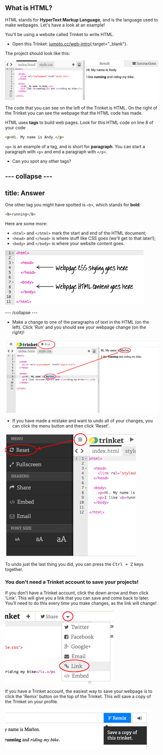 ## What is HTML?

HTML stands for **HyperText Markup Language**, and is the language used to make webpages. Let's have a look at an example!

You'll be using a website called Trinket to write HTML.

+ Open this Trinket: [jumpto.cc/web-intro](http://jumpto.cc/web-intro){:target="_blank"}.

The project should look like this:

![screenshot](images/birthday-starter.png)

The code that you can see on the left of the Trinket is HTML. On the right of the Trinket you can see the webpage that the HTML code has made.

HTML uses **tags** to build web pages. Look for this HTML code on line 8 of your code

```html
<p>Hi. My name is Andy.</p>
```

`<p>` is an example of a tag, and is short for **paragraph**. You can start a paragraph with `<p>` and end a paragraph with `</p>`.

+ Can you spot any other tags?

--- collapse ---
---
title: Answer
---
One other tag you might have spotted is `<b>`, which stands for __bold__:

```html
<b>running</b>
```

Here are some more:

+ `<html>` and `</html>` mark the start and end of the HTML document;
+ `<head>` and `</head>` is where stuff like CSS goes (we'll get to that later!);
+ `<body>` and `</body>` is where your website content goes.

![screenshot](images/birthday-head-body.png)

--- /collapse ---

+ Make a change to one of the paragraphs of text in the HTML (on the left). Click 'Run' and you should see your webpage change (on the right)!

![screenshot](images/birthday-edit-html.png)

+ If you have made a mistake and want to undo all of your changes, you can click the menu button and then click 'Reset'.

![screenshot](images/birthday-reset.png)

To undo just the last thing you did, you can press the <kbd>Ctrl + Z</kbd> keys together.


### You don't need a Trinket account to save your projects!

If you don't have a Trinket account, click the down arrow and then click 'Link'. This will give you a link that you can save and come back to later. You'll need to do this every time you make changes, as the link will change!

![screenshot](images/birthday-link.png)

If you have a Trinket account, the easiest way to save your webpage is to click the 'Remix' button on the top of the Trinket. This will save a copy of the Trinket on your profile.

![screenshot](images/birthday-remix.png)
